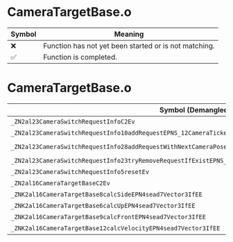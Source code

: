 # CameraTargetBase.o
| Symbol | Meaning 
| ------------- | ------------- 
| :x: | Function has not yet been started or is not matching. 
| :white_check_mark: | Function is completed. 


# CameraTargetBase.o
| Symbol (Demangled) | Symbol (Mangled) | Decompiled? |
| ------------- |  ------------- | ------------- |
| `_ZN2al23CameraSwitchRequestInfoC2Ev` | `al::CameraSwitchRequestInfo::CameraSwitchRequestInfo(void)` | :white_check_mark: |
| `_ZN2al23CameraSwitchRequestInfo10addRequestEPNS_12CameraTicketEib` | `al::CameraSwitchRequestInfo::addRequest(al::CameraTicket *,int,bool)` | :white_check_mark: |
| `_ZN2al23CameraSwitchRequestInfo28addRequestWithNextCameraPoseEPNS_12CameraTicketEPKNS_14CameraPoseInfoEi` | `al::CameraSwitchRequestInfo::addRequestWithNextCameraPose(al::CameraTicket *,al::CameraPoseInfo const*,int)` | :white_check_mark: |
| `_ZN2al23CameraSwitchRequestInfo23tryRemoveRequestIfExistEPNS_12CameraTicketE` | `al::CameraSwitchRequestInfo::tryRemoveRequestIfExist(al::CameraTicket *)` | :white_check_mark: |
| `_ZN2al23CameraSwitchRequestInfo5resetEv` | `al::CameraSwitchRequestInfo::reset(void)` | :white_check_mark: |
| `_ZN2al16CameraTargetBaseC2Ev` | `al::CameraTargetBase::CameraTargetBase(void)` | :white_check_mark: |
| `_ZNK2al16CameraTargetBase8calcSideEPN4sead7Vector3IfEE` | `al::CameraTargetBase::calcSide(sead::Vector3<float> *)const` | :white_check_mark: |
| `_ZNK2al16CameraTargetBase6calcUpEPN4sead7Vector3IfEE` | `al::CameraTargetBase::calcUp(sead::Vector3<float> *)const` | :white_check_mark: |
| `_ZNK2al16CameraTargetBase9calcFrontEPN4sead7Vector3IfEE` | `al::CameraTargetBase::calcFront(sead::Vector3<float> *)const` | :white_check_mark: |
| `_ZNK2al16CameraTargetBase12calcVelocityEPN4sead7Vector3IfEE` | `al::CameraTargetBase::calcVelocity(sead::Vector3<float> *)const` | :white_check_mark: |
